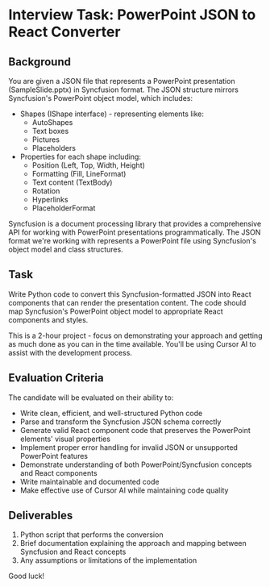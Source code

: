 # Interview Task: PowerPoint JSON to React Converter

## Background
You are given a JSON file that represents a PowerPoint presentation (SampleSlide.pptx) in Syncfusion format. The JSON structure mirrors Syncfusion's PowerPoint object model, which includes:

- Shapes (IShape interface) - representing elements like:
  - AutoShapes
  - Text boxes
  - Pictures
  - Placeholders
- Properties for each shape including:
  - Position (Left, Top, Width, Height)
  - Formatting (Fill, LineFormat)
  - Text content (TextBody)
  - Rotation
  - Hyperlinks
  - PlaceholderFormat

Syncfusion is a document processing library that provides a comprehensive API for working with PowerPoint presentations programmatically. The JSON format we're working with represents a PowerPoint file using Syncfusion's object model and class structures.

## Task
Write Python code to convert this Syncfusion-formatted JSON into React components that can render the presentation content. The code should map Syncfusion's PowerPoint object model to appropriate React components and styles.

This is a 2-hour project - focus on demonstrating your approach and getting as much done as you can in the time available. You'll be using Cursor AI to assist with the development process.

## Evaluation Criteria
The candidate will be evaluated on their ability to:
- Write clean, efficient, and well-structured Python code
- Parse and transform the Syncfusion JSON schema correctly
- Generate valid React component code that preserves the PowerPoint elements' visual properties
- Implement proper error handling for invalid JSON or unsupported PowerPoint features
- Demonstrate understanding of both PowerPoint/Syncfusion concepts and React components
- Write maintainable and documented code
- Make effective use of Cursor AI while maintaining code quality

## Deliverables
1. Python script that performs the conversion
2. Brief documentation explaining the approach and mapping between Syncfusion and React concepts
3. Any assumptions or limitations of the implementation

Good luck!